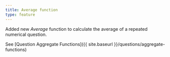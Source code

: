 ```yaml
---
title: Average function
type: feature
---
```


Added new *Average* function to calculate the average of a repeated numerical question.

See [Question Aggregate Functions]({{ site.baseurl }}/questions/aggregate-functions)